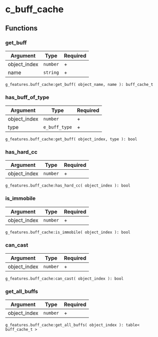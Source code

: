 # c\_buff\_cache

## Functions

### get\_buff

| Argument      | Type     | Required |
| ------------- | -------- | -------- |
| object\_index | `number` | +        |
| name          | `string` | +        |

```
g_features.buff_cache:get_buff( object_name, name ): buff_cache_t
```

### has\_buff\_of\_typ**e**

| Argument      | Type          | Required |
| ------------- | ------------- | -------- |
| object\_index | `number`      | +        |
| type          | `e_buff_type` | +        |

```
g_features.buff_cache:get_buff( object_index, type ): bool
```

### **has**\_hard\_cc

| Argument      | Type     | Required |
| ------------- | -------- | -------- |
| object\_index | `number` | +        |

```
g_features.buff_cache:has_hard_cc( object_index ): bool
```

### is\_immobile

| Argument      | Type     | Required |
| ------------- | -------- | -------- |
| object\_index | `number` | +        |

```
g_features.buff_cache:is_immobile( object_index ): bool
```

### can\_cast

| Argument      | Type     | Required |
| ------------- | -------- | -------- |
| object\_index | `number` | +        |

```
g_features.buff_cache:can_cast( object_index ): bool
```

### get\_all\_buffs

| Argument      | Type     | Required |
| ------------- | -------- | -------- |
| object\_index | `number` | +        |

```
g_features.buff_cache:get_all_buffs( object_index ): table< buff_cache_t >
```


